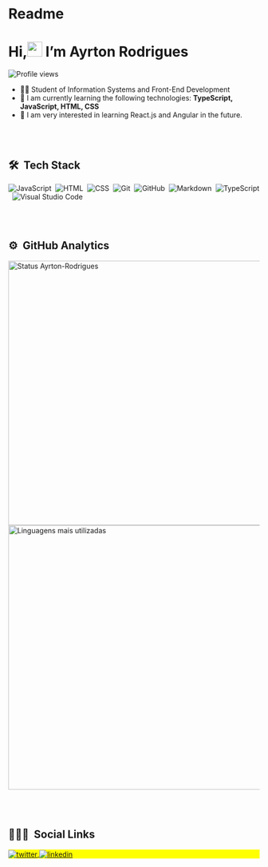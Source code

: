 # Readme
<h1 align="left">Hi,<img src="https://raw.githubusercontent.com/kaueMarques/kaueMarques/master/hi.gif" width="30px"> I’m Ayrton Rodrigues</h1>
<p align="left"> <img src="https://komarev.com/ghpvc/?username=Ayrton-Rodrigues&color=yellow" alt="Profile views" /> </p>

- 👨‍💻 Student of Information Systems and Front-End Development
- 🌱 I am currently learning the following technologies: **TypeScript, JavaScript, HTML, CSS**
- 👀 I am very interested in learning React.js and Angular in the future.

<br><br>
## 🛠 &nbsp;Tech Stack

![JavaScript](https://img.shields.io/badge/-JavaScript-05122A?style=flat&logo=javascript)&nbsp;
![HTML](https://img.shields.io/badge/-HTML-05122A?style=flat&logo=HTML5)&nbsp;
![CSS](https://img.shields.io/badge/-CSS-05122A?style=flat&logo=CSS3&logoColor=1572B6)&nbsp;
![Git](https://img.shields.io/badge/-Git-05122A?style=flat&logo=git)&nbsp;
![GitHub](https://img.shields.io/badge/-GitHub-05122A?style=flat&logo=github)&nbsp;
![Markdown](https://img.shields.io/badge/-Markdown-05122A?style=flat&logo=markdown)&nbsp;
![TypeScript](https://img.shields.io/badge/-TypeScript-05122A?style=flat&logo=typescript)&nbsp;
![Visual Studio Code](https://img.shields.io/badge/-Visual%20Studio%20Code-05122A?style=flat&logo=visual-studio-code&logoColor=007ACC)&nbsp;


<br><br>

## ⚙️ &nbsp;GitHub Analytics

<p align="left">
<img width="530em" src="https://github-readme-stats.vercel.app/api?username=Ayrton-Rodrigues&show_icons=true&theme=vision-friendly-dark" alt="Status Ayrton-Rodrigues"/>
<img width="530em" src="https://github-readme-stats.vercel.app/api/top-langs/?username=Ayrton-Rodrigues&layout=compact&theme=vision-friendly-dark" alt="Linguagens mais utilizadas"/>
</p>

<br><br>

## 👨🏽‍🦲 &nbsp;Social Links

<p align="left" style="background:yellow">

<a href="https://twitter.com/ayrtonnot" target="_blank">
  <img align="center" src="https://img.shields.io/badge/Twitter-1DA1F2?style=for-the-badge&logo=twitter&logoColor=white" alt="twitter"/>  
</a>
<a href="https://linkedin.com/in/ayrton-rodrigues-879223188" target="_blank">
  <img align="center" src="https://img.shields.io/badge/LinkedIn-0077B5?style=for-the-badge&logo=linkedin&logoColor=white" alt="linkedin"/>
</a>
</p>







<!-- 
- 👋 Hi, I’m @Ayrton-Rodrigues
- 👀 I’m interested in ...
- 🌱 I’m currently learning ...
- 💞️ I’m looking to collaborate on ...
- 📫 How to reach me ...


Ayrton-Rodrigues/Ayrton-Rodrigues is a ✨ special ✨ repository because its `README.md` (this file) appears on your GitHub profile.
You can click the Preview link to take a look at your changes. -->

